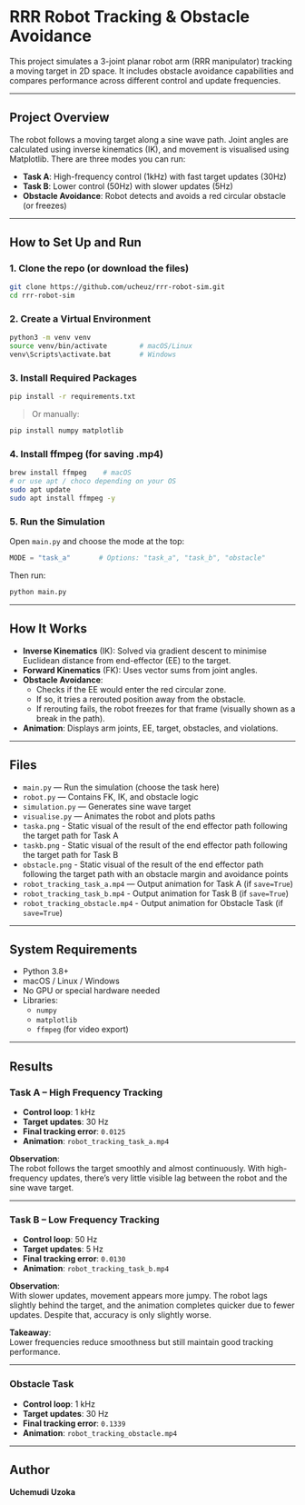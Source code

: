 # RRR Robot Tracking & Obstacle Avoidance

This project simulates a 3-joint planar robot arm (RRR manipulator) tracking a moving target in 2D space. It includes obstacle avoidance capabilities and compares performance across different control and update frequencies.

---

## Project Overview

The robot follows a moving target along a sine wave path. Joint angles are calculated using inverse kinematics (IK), and movement is visualised using Matplotlib. There are three modes you can run:

- **Task A**: High-frequency control (1kHz) with fast target updates (30Hz)
- **Task B**: Lower control (50Hz) with slower updates (5Hz)
- **Obstacle Avoidance**: Robot detects and avoids a red circular obstacle (or freezes)

---

## How to Set Up and Run

### 1. Clone the repo (or download the files)
```bash
git clone https://github.com/ucheuz/rrr-robot-sim.git
cd rrr-robot-sim
```

### 2. Create a Virtual Environment
```bash
python3 -m venv venv
source venv/bin/activate        # macOS/Linux
venv\Scripts\activate.bat       # Windows
```

### 3. Install Required Packages
```bash
pip install -r requirements.txt
```

> Or manually:
```bash
pip install numpy matplotlib
```

### 4. Install ffmpeg (for saving .mp4)
```bash
brew install ffmpeg    # macOS
# or use apt / choco depending on your OS
sudo apt update
sudo apt install ffmpeg -y
```

### 5. Run the Simulation
Open `main.py` and choose the mode at the top:
```python
MODE = "task_a"       # Options: "task_a", "task_b", "obstacle"
```

Then run:
```bash
python main.py
```

---

## How It Works

- **Inverse Kinematics** (IK): Solved via gradient descent to minimise Euclidean distance from end-effector (EE) to the target.
- **Forward Kinematics** (FK): Uses vector sums from joint angles.
- **Obstacle Avoidance**:
  - Checks if the EE would enter the red circular zone.
  - If so, it tries a rerouted position away from the obstacle.
  - If rerouting fails, the robot freezes for that frame (visually shown as a break in the path).
- **Animation**: Displays arm joints, EE, target, obstacles, and violations.

---

## Files

- `main.py` — Run the simulation (choose the task here)
- `robot.py` — Contains FK, IK, and obstacle logic
- `simulation.py` — Generates sine wave target
- `visualise.py` — Animates the robot and plots paths
- `taska.png` -  Static visual of the result of the end effector path following the target path for Task A
- `taskb.png` -  Static visual of the result of the end effector path following the target path for Task B
- `obstacle.png` -  Static visual of the result of the end effector path following the target path with an obstacle margin and avoidance points
- `robot_tracking_task_a.mp4` — Output animation for Task A (if `save=True`)
- `robot_tracking_task_b.mp4` - Output animation for Task B (if `save=True`)
- `robot_tracking_obstacle.mp4` - Output animation for Obstacle Task (if `save=True`)

---

## System Requirements

- Python 3.8+
- macOS / Linux / Windows
- No GPU or special hardware needed
- Libraries:
  - `numpy`
  - `matplotlib`
  - `ffmpeg` (for video export)

---

## Results

### Task A – High Frequency Tracking
- **Control loop**: 1 kHz  
- **Target updates**: 30 Hz  
- **Final tracking error**: `0.0125`  
- **Animation**: `robot_tracking_task_a.mp4`

**Observation**:  
The robot follows the target smoothly and almost continuously. With high-frequency updates, there’s very little visible lag between the robot and the sine wave target.

---

### Task B – Low Frequency Tracking
- **Control loop**: 50 Hz  
- **Target updates**: 5 Hz  
- **Final tracking error**: `0.0130`  
- **Animation**: `robot_tracking_task_b.mp4`

**Observation**:  
With slower updates, movement appears more jumpy. The robot lags slightly behind the target, and the animation completes quicker due to fewer updates. Despite that, accuracy is only slightly worse.

**Takeaway**:  
Lower frequencies reduce smoothness but still maintain good tracking performance.

---
### Obstacle Task
- **Control loop**: 1 kHz  
- **Target updates**: 30 Hz
- **Final tracking error**: `0.1339`
- **Animation**: `robot_tracking_obstacle.mp4`

---

## Author
**Uchemudi Uzoka**  

